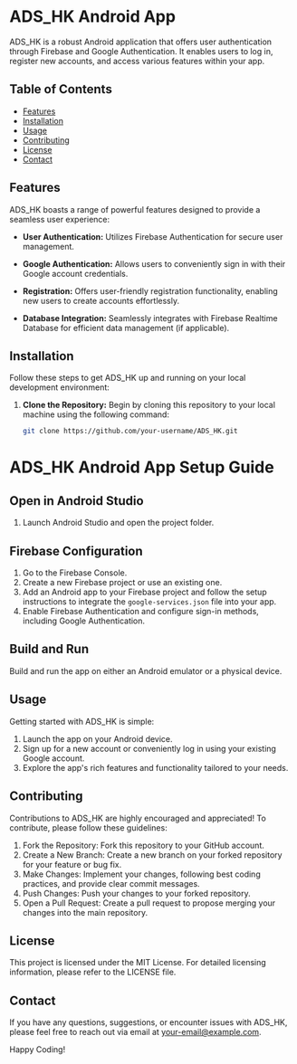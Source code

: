 # ADS_HK Android App

ADS_HK is a robust Android application that offers user authentication through Firebase and Google Authentication. It enables users to log in, register new accounts, and access various features within your app.

## Table of Contents

- [Features](#features)
- [Installation](#installation)
- [Usage](#usage)
- [Contributing](#contributing)
- [License](#license)
- [Contact](#contact)

## Features

ADS_HK boasts a range of powerful features designed to provide a seamless user experience:

- **User Authentication:** Utilizes Firebase Authentication for secure user management.

- **Google Authentication:** Allows users to conveniently sign in with their Google account credentials.

- **Registration:** Offers user-friendly registration functionality, enabling new users to create accounts effortlessly.

- **Database Integration:** Seamlessly integrates with Firebase Realtime Database for efficient data management (if applicable).

## Installation

Follow these steps to get ADS_HK up and running on your local development environment:

1. **Clone the Repository:** Begin by cloning this repository to your local machine using the following command:

   ```bash
   git clone https://github.com/your-username/ADS_HK.git
# ADS_HK Android App Setup Guide

## Open in Android Studio
1. Launch Android Studio and open the project folder.

## Firebase Configuration
1. Go to the Firebase Console.
2. Create a new Firebase project or use an existing one.
3. Add an Android app to your Firebase project and follow the setup instructions to integrate the `google-services.json` file into your app.
4. Enable Firebase Authentication and configure sign-in methods, including Google Authentication.

## Build and Run
Build and run the app on either an Android emulator or a physical device.

## Usage

Getting started with ADS_HK is simple:

1. Launch the app on your Android device.
2. Sign up for a new account or conveniently log in using your existing Google account.
3. Explore the app's rich features and functionality tailored to your needs.

## Contributing

Contributions to ADS_HK are highly encouraged and appreciated! To contribute, please follow these guidelines:

1. Fork the Repository: Fork this repository to your GitHub account.
2. Create a New Branch: Create a new branch on your forked repository for your feature or bug fix.
3. Make Changes: Implement your changes, following best coding practices, and provide clear commit messages.
4. Push Changes: Push your changes to your forked repository.
5. Open a Pull Request: Create a pull request to propose merging your changes into the main repository.

## License

This project is licensed under the MIT License. For detailed licensing information, please refer to the LICENSE file.

## Contact

If you have any questions, suggestions, or encounter issues with ADS_HK, please feel free to reach out via email at your-email@example.com.

Happy Coding!
